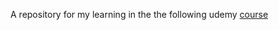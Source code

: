 A repository for my learning in the the following udemy [course](https://www.udemy.com/course/bayesian-machine-learning-in-python-ab-testing/learn/lecture/22486452#overview)

